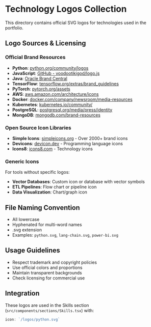 # Technology Logos Collection

This directory contains official SVG logos for technologies used in the portfolio.

## Logo Sources & Licensing

### Official Brand Resources
- **Python**: [python.org/community/logos](https://www.python.org/community/logos/)
- **JavaScript**: [GitHub - voodootikigod/logo.js](https://github.com/voodootikigod/logo.js)
- **Java**: [Oracle Brand Central](https://www.oracle.com/corporate/brand-central/)
- **TensorFlow**: [tensorflow.org/extras/brand_guidelines](https://www.tensorflow.org/extras/brand_guidelines)
- **PyTorch**: [pytorch.org/assets](https://pytorch.org/assets)
- **AWS**: [aws.amazon.com/architecture/icons](https://aws.amazon.com/architecture/icons/)
- **Docker**: [docker.com/company/newsroom/media-resources](https://www.docker.com/company/newsroom/media-resources/)
- **Kubernetes**: [kubernetes.io/community/](https://kubernetes.io/community/)
- **PostgreSQL**: [postgresql.org/media/press/identity](https://www.postgresql.org/media/press/identity/)
- **MongoDB**: [mongodb.com/brand-resources](https://www.mongodb.com/brand-resources)

### Open Source Icon Libraries
- **Simple Icons**: [simpleicons.org](https://simpleicons.org) - Over 2000+ brand icons
- **Devicons**: [devicon.dev](https://devicon.dev) - Programming language icons
- **Icons8**: [icons8.com](https://icons8.com) - Technology icons

### Generic Icons
For tools without specific logos:
- **Vector Databases**: Custom icon or database with vector symbols
- **ETL Pipelines**: Flow chart or pipeline icon
- **Data Visualization**: Chart/graph icon

## File Naming Convention
- All lowercase
- Hyphenated for multi-word names
- .svg extension
- Examples: `python.svg`, `lang-chain.svg`, `power-bi.svg`

## Usage Guidelines
- Respect trademark and copyright policies
- Use official colors and proportions
- Maintain transparent backgrounds
- Check licensing for commercial use

## Integration
These logos are used in the Skills section (`src/components/sections/Skills.tsx`) with:
```javascript
icon: `/logos/python.svg`
```

